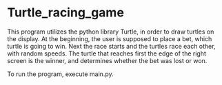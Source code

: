 # Turtle_racing_game

This program utilizes the python library Turtle, in order to draw turtles on the display.
At the beginning, the user is supposed to place a bet, which turtle is going to win. 
Next the race starts and the turtles race each other, with random speeds. The turtle that reaches first the edge of the right screen is the winner, and determines whether the bet was lost or won.  

To run the program, execute main.py.




